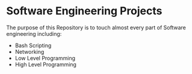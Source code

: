 # Software Engineering Projects
The purpose of this Repository is to touch almost every part of Software engineering including:
- Bash Scripting
- Networking
- Low Level Programming
- High Level Programming
